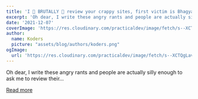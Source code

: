 ```yaml
---
title: 'I 👿 BRUTALLY 👿 review your crappy sites, first victim is Bhagya Mudgal!'
excerpt: 'Oh dear, I write these angry rants and people are actually silly enough to ask me to review their...'
date: '2021-12-07'
coverImage: 'https://res.cloudinary.com/practicaldev/image/fetch/s--XCTQgLav--/c_imagga_scale,f_auto,fl_progressive,h_420,q_auto,w_1000/https://dev-to-uploads.s3.amazonaws.com/uploads/articles/58vfnhn4j3anbg3nozd0.jpg'
author:
  name: Koders
  picture: "assets/blog/authors/koders.png"
ogImage:
  url: 'https://res.cloudinary.com/practicaldev/image/fetch/s--XCTQgLav--/c_imagga_scale,f_auto,fl_progressive,h_420,q_auto,w_1000/https://dev-to-uploads.s3.amazonaws.com/uploads/articles/58vfnhn4j3anbg3nozd0.jpg'
---
```


Oh dear, I write these angry rants and people are actually silly enough to ask me to review their...

[Read more](https://dev.to/inhuofficial/i-review-your-crappy-sites-first-victim-is-bhagya-mudgal-2cdn)
